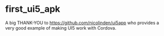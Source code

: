 # first_ui5_apk
A big THANK-YOU to https://github.com/nicolinden/ui5app who provides a very good example of making UI5 work with Cordova.
